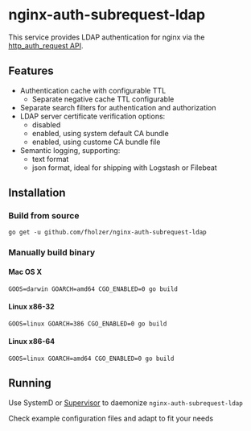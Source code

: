 # nginx-auth-subrequest-ldap

This service provides LDAP authentication for nginx via the [http_auth_request API](http://nginx.org/en/docs/http/ngx_http_auth_request_module.html).

## Features

* Authentication cache with configurable TTL
  * Separate negative cache TTL configurable
* Separate search filters for authentication and authorization
* LDAP server certificate verification options:
  * disabled
  * enabled, using system default CA bundle
  * enabled, using custome CA bundle file
* Semantic logging, supporting:
  * text format
  * json format, ideal for shipping with Logstash or Filebeat

## Installation

### Build from source

`go get -u github.com/fholzer/nginx-auth-subrequest-ldap`

### Manually build binary

#### Mac OS X

`GOOS=darwin GOARCH=amd64 CGO_ENABLED=0 go build`

#### Linux x86-32

`GOOS=linux GOARCH=386 CGO_ENABLED=0 go build`

#### Linux x86-64

`GOOS=linux GOARCH=amd64 CGO_ENABLED=0 go build`

## Running

Use SystemD or [Supervisor](supervisord.org) to daemonize `nginx-auth-subrequest-ldap`

Check example configuration files and adapt to fit your needs
